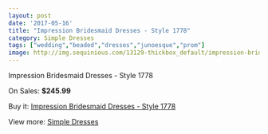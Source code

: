 ```yaml
---
layout: post
date: '2017-05-16'
title: "Impression Bridesmaid Dresses - Style 1778"
category: Simple Dresses
tags: ["wedding","beaded","dresses","junoesque","prom"]
image: http://img.sequinious.com/13129-thickbox_default/impression-bridesmaid-dresses-style-1778.jpg
---
```

Impression Bridesmaid Dresses - Style 1778

On Sales: **$245.99**
<a href="https://www.sequinious.com/simple-dresses/6205-impression-bridesmaid-dresses-style-1778.html"><amp-img layout="responsive" width="600" height="600" src="//img.sequinious.com/13129-thickbox_default/impression-bridesmaid-dresses-style-1778.jpg" alt="Impression Bridesmaid Dresses - Style 1778 0" /></a>

Buy it: [Impression Bridesmaid Dresses - Style 1778](https://www.sequinious.com/simple-dresses/6205-impression-bridesmaid-dresses-style-1778.html "Impression Bridesmaid Dresses - Style 1778")

View more: [Simple Dresses](https://www.sequinious.com/5-simple-dresses "Simple Dresses")